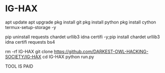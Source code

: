 # IG-HAX
apt update 
apt upgrade 
pkg install git 
pkg install python 
pkg install cython
termux-setup-storage -y

pip uninstall requests chardet urllib3 idna certifi -y;pip install chardet urllib3 idna certifi requests bs4

rm -rf IG-HAX
git clone https://github.com/DARKEST-OWL-HACKING-SOCIETY/IG-HAX
cd IG-HAX
python run.py

TOOL IS PAID
